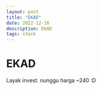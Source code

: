 ```yaml
---
layout: post
title: "EKAD"
date: 2022-12-16
description: EKAD
tags: stock
---
```


# EKAD


Layak invest. nunggu harga ~240 :D